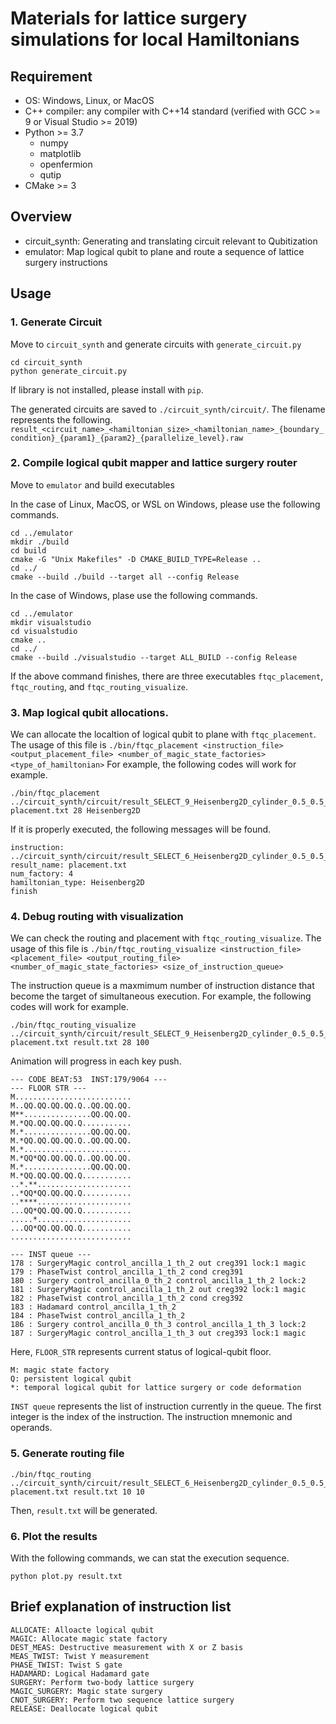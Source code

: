 # Materials for lattice surgery simulations for local Hamiltonians

## Requirement

- OS: Windows, Linux, or MacOS
- C++ compiler: any compiler with C++14 standard (verified with GCC >= 9 or Visual Studio >= 2019)
- Python >= 3.7
  - numpy
  - matplotlib
  - openfermion
  - qutip
- CMake >= 3

## Overview

- circuit_synth: Generating and translating circuit relevant to Qubitization
- emulator: Map logical qubit to plane and route a sequence of lattice surgery instructions

## Usage

### 1. Generate Circuit

Move to `circuit_synth` and generate circuits with `generate_circuit.py`

```
cd circuit_synth
python generate_circuit.py
```
If library is not installed, please install with `pip`.

The generated circuits are saved to `./circuit_synth/circuit/`.
The filename represents the following.
`result_<circuit_name>_<hamiltonian_size>_<hamiltonian_name>_{boundary_condition}_{param1}_{param2}_{parallelize_level}.raw`



### 2. Compile logical qubit mapper and lattice surgery router

Move to `emulator` and build executables

In the case of Linux, MacOS, or WSL on Windows, please use the following commands.
```
cd ../emulator
mkdir ./build
cd build
cmake -G "Unix Makefiles" -D CMAKE_BUILD_TYPE=Release ..
cd ../
cmake --build ./build --target all --config Release
```

In the case of Windows, plase use the following commands.
```
cd ../emulator
mkdir visualstudio
cd visualstudio
cmake ..
cd ../
cmake --build ./visualstudio --target ALL_BUILD --config Release
```

If the above command finishes, there are three executables `ftqc_placement`, `ftqc_routing`, and `ftqc_routing_visualize`.

### 3. Map logical qubit allocations.

We can allocate the localtion of logical qubit to plane with `ftqc_placement`. The usage of this file is 
`./bin/ftqc_placement <instruction_file> <output_placement_file> <number_of_magic_state_factories> <type_of_hamiltonian>`
For example, the following codes will work for example.
```
./bin/ftqc_placement ../circuit_synth/circuit/result_SELECT_9_Heisenberg2D_cylinder_0.5_0.5_5.raw placement.txt 28 Heisenberg2D
```

If it is properly executed, the following messages will be found.
```
instruction: ../circuit_synth/circuit/result_SELECT_6_Heisenberg2D_cylinder_0.5_0.5_2.raw
result_name: placement.txt
num_factory: 4
hamiltonian_type: Heisenberg2D
finish
```

### 4. Debug routing with visualization
We can check the routing and placement with `ftqc_routing_visualize`. The usage of this file is 
`./bin/ftqc_routing_visualize <instruction_file> <placement_file> <output_routing_file> <number_of_magic_state_factories> <size_of_instruction_queue>`

The instruction queue is a maxmimum number of instruction distance that become the target of simultaneous execution.
For example, the following codes will work for example.
```
./bin/ftqc_routing_visualize ../circuit_synth/circuit/result_SELECT_9_Heisenberg2D_cylinder_0.5_0.5_5.raw placement.txt result.txt 28 100
```

Animation will progress in each key push.

```
--- CODE BEAT:53  INST:179/9064 ---
--- FLOOR STR ---
M..........................
M..QQ.QQ.QQ.QQ.Q..QQ.QQ.QQ.
M**...............QQ.QQ.QQ.
M.*QQ.QQ.QQ.QQ.Q...........
M.*...............QQ.QQ.QQ.
M.*QQ.QQ.QQ.QQ.Q..QQ.QQ.QQ.
M.*........................
M.*QQ*QQ.QQ.QQ.Q..QQ.QQ.QQ.
M.*...............QQ.QQ.QQ.
M.*QQ.QQ.QQ.QQ.Q...........
..*.**.....................
..*QQ*QQ.QQ.QQ.Q...........
..****.....................
...QQ*QQ.QQ.QQ.Q...........
.....*.....................
...QQ*QQ.QQ.QQ.Q...........
...........................

--- INST queue ---
178 : SurgeryMagic control_ancilla_1_th_2 out creg391 lock:1 magic
179 : PhaseTwist control_ancilla_1_th_2 cond creg391
180 : Surgery control_ancilla_0_th_2 control_ancilla_1_th_2 lock:2
181 : SurgeryMagic control_ancilla_1_th_2 out creg392 lock:1 magic
182 : PhaseTwist control_ancilla_1_th_2 cond creg392
183 : Hadamard control_ancilla_1_th_2
184 : PhaseTwist control_ancilla_1_th_2
186 : Surgery control_ancilla_0_th_3 control_ancilla_1_th_3 lock:2
187 : SurgeryMagic control_ancilla_1_th_3 out creg393 lock:1 magic
```

Here, `FLOOR_STR` represents current status of logical-qubit floor. 
```
M: magic state factory
Q: persistent logical qubit
*: temporal logical qubit for lattice surgery or code deformation
```

`INST queue` represents the list of instruction currently in the queue.
The first integer is the index of the instruction. The instruction mnemonic and operands. 


### 5. Generate routing file

```
./bin/ftqc_routing ../circuit_synth/circuit/result_SELECT_6_Heisenberg2D_cylinder_0.5_0.5_2.raw placement.txt result.txt 10 10
```

Then, `result.txt` will be generated.
      

### 6. Plot the results

With the following commands, we can stat the execution sequence.
```
python plot.py result.txt
```

## Brief explanation of instruction list

```
ALLOCATE: Alloacte logical qubit
MAGIC: Allocate magic state factory
DEST_MEAS: Destructive measurement with X or Z basis
MEAS_TWIST: Twist Y measurement
PHASE_TWIST: Twist S gate
HADAMARD: Logical Hadamard gate
SURGERY: Perform two-body lattice surgery
MAGIC_SURGERY: Magic state surgery
CNOT_SURGERY: Perform two sequence lattice surgery
RELEASE: Deallocate logical qubit
```
